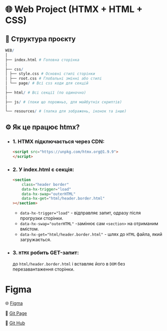 # 🌐 Web Project (HTMX + HTML + CSS)

## 📁 Структура проєкту
```r 
WEB/
│
├── index.html # Головна сторінка 
│
├── css/
│ ├── style.css # Основні стилі сторінки
│ ├── root.css # Глобальні змінні або стилі
│ └── page/ # Всі css коди для секцій 
│
├── html/ # Всі секції (по одиночно)
│
├── js/ # (поки що порожньо, для майбутніх скриптів)
│
└── resources/ # (папка для зображень, іконок та інше)
 ```

## ⚙️ Як це працює htmx?


- ### 1. **HTMX** підключається через CDN:
   ```html
   <script src="https://unpkg.com/htmx.org@1.9.9">
   </script>


- ### 2. У **index.html** є секція:
    ```html
    <section
        class="header border"
        data-hx-trigger="load"
        data-hx-swap="outerHTML"
        data-hx-get="html/header.border.html"
    ></section>
    ```
    - `data-hx-trigger="load"` - відправляє запит, одразу після прогрузки сторінки.
    - `data-hx-swap="outerHTML"` -замінює сам `<section>` на отриманим вмістом.
    - `data-hx-get="html/header.border.html"` - шлях до `HTML` файла, який загружається.


- ### 3. `HTMX` робить GET-запит:
    до `html/header.border.html` і вставляє його в `DOM` без перезавантаження сторінки.




# Figma
🌐 [Figma](https://www.figma.com/design/1TpV7a6dzNQqF1gHJuDvly/Web--Design-and-web-programs?node-id=115-6&t=t2Z3rX6DxXFAq8cW-0)

💜 [Git Page](https://oleh-323.github.io/Web-bakery/)

🧐 [Git Hub](https://github.com/Oleh-323/Web-bakery)
